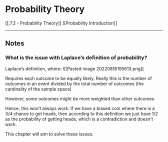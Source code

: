 # Probability Theory

[[;7.2 - Probability Theory]]
[[Probability Introduction]]

---

## Notes

### What is the issue with Laplace’s definition of probability? 
Laplace’s definition, where:
![[Pasted image 20220816195613.png]]

Requires each outcome to be equally likely. Really this is the number of outcomes in an event divided by the total number of outcomes (the cardinality of the sample space)

However, some outcomes might be more weighted than other outcomes. 

Hence, this won’t always work. If we have a biased coin where there is a 3/4 chance to get heads, then according to this definition we just have 1/2 as the probability of getting heads, which is a contradiction and doesn’t work. 


This chapter will aim to solve these issues. 







